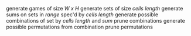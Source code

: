 generate games of size *W x H*
generate sets of size *cells length*
generate sums on sets in *range* spec'd by *cells length*
generate possible combinations of set by *cells length* and *sum*
prune combinations
generate possible permutations from combination
prune permutations
